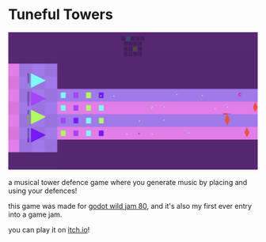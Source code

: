 # Tuneful Towers

![several colourful towers firing at some encroaching enemies](./screenshot.png)

a musical tower defence game where you generate music by placing and using your
defences!

this game was made for
[godot wild jam 80](https://itch.io/jam/godot-wild-jam-80), and it's also my
first ever entry into a game jam.

you can play it on [itch.io](https://samiser.itch.io/tuneful-towers)!
